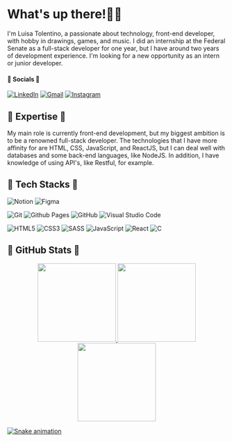 # What's up there!💫👋
I'm Luisa Tolentino, a passionate about technology, front-end developer, with hobby in drawings, games, and music. I did an internship at the Federal Senate as a full-stack developer for one year, but I have around two years of development experience. I'm looking for a new opportunity as an intern or junior developer.

#### 💌 Socials 💌
[![LinkedIn](https://img.shields.io/badge/linkedin-%230077B5.svg?style=for-the-badge&logo=linkedin&logoColor=white)](https://www.linkedin.com/in/luisa-tolentino-ribeiro-gomes-340469227)
[![Gmail](https://img.shields.io/badge/Gmail-D14836?style=for-the-badge&logo=gmail&logoColor=white)](<mailto: luisatolentinorg@gmail.com>)
[![Instagram](https://img.shields.io/badge/Instagram-%23E4405F.svg?style=for-the-badge&logo=Instagram&logoColor=white)](https://instagram.com/moon_shyyy?igshid=MzNlNGNkZWQ4Mg==)

## 🚀 Expertise 🚀
My main role is currently front-end development, but my biggest ambition is to be a renowned full-stack developer. The technologies that I have more affinity for are HTML, CSS, JavaScript, and ReactJS, but I can deal well with databases and some back-end languages, like NodeJS. In addition, I have knowledge of using API's, like Restful, for example.

## 🌸 Tech Stacks 🌸
![Notion](https://img.shields.io/badge/Notion-%23000000.svg?style=for-the-badge&logo=notion&logoColor=white)
![Figma](https://img.shields.io/badge/figma-%23F24E1E.svg?style=for-the-badge&logo=figma&logoColor=white)

![Git](https://img.shields.io/badge/git-%23F05033.svg?style=for-the-badge&logo=git&logoColor=white)
![Github Pages](https://img.shields.io/badge/github%20pages-121013?style=for-the-badge&logo=github&logoColor=white)
![GitHub](https://img.shields.io/badge/github-%23121011.svg?style=for-the-badge&logo=github&logoColor=white)
![Visual Studio Code](https://img.shields.io/badge/Visual%20Studio%20Code-0078d7.svg?style=for-the-badge&logo=visual-studio-code&logoColor=white)

![HTML5](https://img.shields.io/badge/html5-%23E34F26.svg?style=for-the-badge&logo=html5&logoColor=white)
![CSS3](https://img.shields.io/badge/css3-%231572B6.svg?style=for-the-badge&logo=css3&logoColor=white)
![SASS](https://img.shields.io/badge/SASS-hotpink.svg?style=for-the-badge&logo=SASS&logoColor=white)
![JavaScript](https://img.shields.io/badge/javascript-%23323330.svg?style=for-the-badge&logo=javascript&logoColor=%23F7DF1E)
![React](https://img.shields.io/badge/react-%2320232a.svg?style=for-the-badge&logo=react&logoColor=%2361DAFB)
![C](https://img.shields.io/badge/c-%2300599C.svg?style=for-the-badge&logo=c&logoColor=white)

## 🌟 GitHub Stats 🌟
<div align="center">
  <a href="https://github.com/LuhMoonShy">
  <img height="180em" src="https://github-readme-stats.vercel.app/api?username=LuhMoonShy&show_icons=true&theme=tokyonight"/>
  <img height="180em" src="https://streak-stats.demolab.com/?user=LuhMoonShy&theme=tokyonight"/>
  <img height="180em" src="https://github-readme-stats.vercel.app/api/top-langs/?username=LuhMoonShy&layout=compact&langs_count=7&theme=tokyonight"/>
</div>
 
![Snake animation](https://github.com/LuhMoonShy/LuhMoonShy/blob/output/github-contribution-grid-snake.svg)
 

